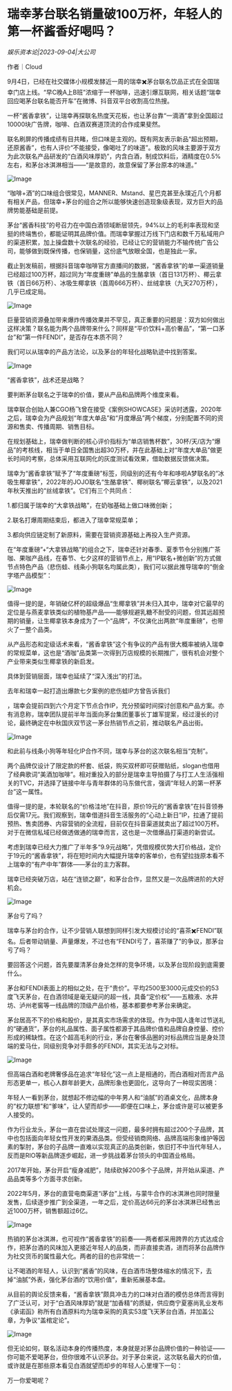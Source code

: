 # 瑞幸茅台联名销量破100万杯，年轻人的第一杯酱香好喝吗？

*娱乐资本论|2023-09-04|大公司*

作者｜Cloud

9月4日，已经在社交媒体小规模发酵近一周的瑞幸✖️茅台联名饮品正式在全国瑞幸门店上线。“早C晚A上B班”浓缩于一杯咖啡，迅速引爆互联网，相关话题“瑞幸回应喝茅台联名能否开车”在微博、抖音双平台收割高位热搜。

一杯“酱香拿铁”，让瑞幸再探联名热度天花板，也让茅台靠“一滴酒”拿到全国超过10000块广告牌，咖啡、白酒双赛道顶流的合作成果斐然。

联名刷屏的传播成绩有目共睹，但口味是主观的。既有网友表示新品“超出预期，还原酱香”，也有人评价“不能接受，像喝吐了的味道”。极致的风味主要源于双方为此次联名产品研发的“白酒风味厚奶”，内含白酒，制成饮料后，酒精度在0.5%左右，和茅台冰淇淋相当——“是故意的，故意保留了茅台原本的味道。”

![Image](https://mp.toutiao.com/mp/agw/article_material/open_image/get?code=ODIzZGIyNmEwNjg1N2VjNmY3ZDhjOTdhY2Y4YjcxYmEsMTY5MzgzNjUyODI3NA==)

“咖啡+酒”的口味组合很常见，MANNER、Mstand、星巴克甚至永璞近几个月都有相关产品，但瑞幸+茅台的组合之所以能够快速创造现象级表现，双方巨大的品牌势能基础是前提。

茅台“酱香科技”的号召力在中国白酒领域断层领先，94%以上的毛利率表现和坚挺的终端售价，都能证明其品牌价值。而瑞幸掌握过万线下门店和数千万私域用户的渠道积累，加上操盘数十次联名的经验，已经让它的营销能力不输传统广告公司，能够做到既保传播，也保销量，这份底气放眼全国，也是独此一家。

截止到发稿前，根据抖音瑞幸咖啡官方直播间的数据，“酱香拿铁”的单一渠道销量已经超过100万杯，超过同为“年度重磅”单品的生酪拿铁（首日131万杯）、椰云拿铁（首日66万杯）、冰吸生椰拿铁（首周666万杯）、丝绒拿铁（九天270万杯），几乎已成定局。

![Image](https://mp.toutiao.com/mp/agw/article_material/open_image/get?code=ZDc4MWM1ZTZlOGJiMzQzOWUzNzc0Nzg0NDdjNmUxYTYsMTY5MzgzNjUyODI3NA==)

巨量营销资源叠加带来爆炸传播效果并不罕见，真正重要的问题是：双方如何做出这样决策？联名能为两个品牌带来什么？同样是“平价饮料+高价奢品”，“第一口茅台”和“第一件FENDI”，是否存在本质不同？

我们可以从瑞幸的产品方法论，以及茅台的年轻化战略轨迹中找到答案。

![Image](https://mp.toutiao.com/mp/agw/article_material/open_image/get?code=YTU5MjA5M2JlMWJlODBhMzAxNzc2YTRhYzQ3NjJlM2UsMTY5MzgzNjUyODI3NA==)

“酱香拿铁”，战术还是战略？

要判断茅台联名之于瑞幸的价值，要从产品和品牌两个维度来看。

瑞幸联合创始人兼CGO杨飞曾在接受《案例SHOWCASE》采访时透露，2020年之后，瑞幸会为产品规划“年度大单品”和“月度爆品”两个梯度，分别配置不同的资源和售卖、传播周期、销售目标。

在规划基础上，瑞幸做判断的核心评价指标为“单店销售杯数”，30杯/天/店为“爆品”的考核线，相当于单日全国售出超30万杯，并在此基础上对“年度大单品”做更长时间的考察，总体采用互联网化的灰度测试看效果，借助数据反馈做决策。

瑞幸为“酱香拿铁”赋予了“年度重磅”标签，同级别的还有今年和哆啦A梦联名的“冰吸生椰拿铁”，2022年的JOJO联名“生酪拿铁”、椰树联名“椰云拿铁”，以及2021年秋天推出的“丝绒拿铁”。它们有三个共同点：

1.都归属于瑞幸的“大拿铁战略”，在奶咖基础上做口味微创新；

2.联名打爆周期结束后，都进入了瑞幸常规菜单；

3.都向供应链定制了新原料，需要在营销资源基础上再投入生产资源。

在“年度重磅”+“大拿铁战略”的组合之下，瑞幸还针对春季、夏季节令分别推广茶咖、果咖产品线，在春节、七夕这样的营销节点上，用“IP联名+微创新”的方式做节点特色产品（悲伤蛙、线条小狗联名均属此类），我们可以据此推导瑞幸的“倒金字塔产品模型”：

![Image](https://mp.toutiao.com/mp/agw/article_material/open_image/get?code=ZDUzZDRmMGFmMWExM2Y4NGEwMjk4N2M5ZDAxNmMxYmMsMTY5MzgzNjUyODI3NA==)

值得一提的是，年销破亿杯的超级爆品“生椰拿铁”并未归入其中，瑞幸对它最早的定位是与燕麦拿铁类似的植物基产品——能够规避乳糖不耐受的问题，但其远超预期的销量，让生椰拿铁本身成为了一个“品牌”，不仅演化出两款“年度重磅”，也带火了一整个品类。

从产品形态和定级话术来看，“酱香拿铁”这个有争议的产品有很大概率被纳入瑞幸的常规菜单，这也是“酒咖”品类第一次得到万店规模的长期推广，很有机会对整个产业带来类似生椰拿铁的新启发。

具体到营销层面，瑞幸也延续了“深入浅出”的打法。

去年和瑞幸一起打造出爆款七夕案例的悲伤蛙IP方曾告诉我们

，瑞幸会提前四到六个月定下节点合作IP，充分预留时间探讨创意和产品方案。亦有消息称，瑞幸团队提前半年当面向茅台集团董事长丁雄军提案，经过漫长的讨论，最终确定在中秋国庆双节这一茅台热销节点之前，推动联名产品出街。

![Image](https://mp.toutiao.com/mp/agw/article_material/open_image/get?code=ZTM3OTQyZjlmNDI2MzVmMmMzOWQxYTYwNzU2N2RkZWMsMTY5MzgzNjUyODI3NA==)

和此前与线条小狗等年轻化IP合作不同，瑞幸与茅台的这次联名相当“克制”。

两个品牌仅设计了限定款的杯套、纸袋，购买双杯即可获赠贴纸，slogan也借用了经典歌词“美酒加咖啡”。相对重投入的部分是瑞幸主导拍摄了与打工人生活强相关的TVC，并选择了链接中年与青年群体的马东做代言，强调“年轻人的第一杯茅台”这一属性。

值得一提的是，本轮联名的“价格洼地”在抖音，原价19元的“酱香拿铁”在抖音领券后仅需17元。我们观察到，瑞幸借道抖音生活服务的“心动上新日”IP，拉通了提前预热、售卖团券、内容营销的全流程，目前仅在抖音渠道就卖出了超过100万杯。对于在微信私域已经做透做通的瑞幸而言，这也是一次借爆品打渠道的新尝试。

考虑到瑞幸已经大力推广了半年多“9.9元战略”，凭借规模优势大打价格战，定价于19元的“酱香拿铁”，将在短时间内大幅提升瑞幸的客单价，也有望拉拢原本看不上瑞幸的“有产中年”群体——茅台的主力客群。

瑞幸已经突破万店，站在“连锁之巅”，和茅台合作，显然又是一次品牌进阶的大好机会。

![Image](https://mp.toutiao.com/mp/agw/article_material/open_image/get?code=MThmYTJkODVmNzg4ZjM0YWI5YThiNGExZjkxN2EyMTcsMTY5MzgzNjUyODI3NA==)

茅台亏了吗？

瑞幸与茅台的合作，让不少营销人联想到同样引发大规模讨论的“喜茶✖️FENDI”联名。后者带动销量、声量爆发，不过也有“FENDI亏了，喜茶赚了”的争议，那茅台亏了吗？

要回答这个问题，首先要厘清茅台身处怎样的竞争环境，以及茅台现阶段到底需要什么。

茅台和FENDI表面上的相似之处，在于“贵价”。平均2500至3000元成交价的53度飞天茅台，在白酒领域是毫无疑问的超一线，具备“定价权”——五粮液、水井坊、泸州老窖等一线品牌的顶级产品价格，基本都要参考茅台来确定。

茅台居高不下的价格和股价，是其真实市场需求的体现。作为中国人逢年过节送礼的“硬通货”，茅台的礼品属性、面子属性都源于其品牌价值和品牌自身控量、控价形成的稀缺性。在这个超高毛利的行业，茅台在奢侈品圈的对标品牌应当是身处顶端的爱马仕，同级别竞争对手颇多的FENDI，其实无法与之对标。

![Image](https://mp.toutiao.com/mp/agw/article_material/open_image/get?code=ODQ0Y2UxOTdiNzUwYzI0NjNiM2U1MDNmOGRmNGUzMjUsMTY5MzgzNjUyODI3NA==)

但高端白酒和老牌奢侈品在追求“年轻化”这一点上是相通的，而白酒相对而言产品形态更单一，核心人群年龄更大，品牌形象也更固化，这导向了一种现实困境：

年轻人一看到茅台，就想起不修边幅的中年男人和“油腻”的酒桌文化，品牌本身的“权力联想”和“爹味”，让人望而却步——即便在口味上，茅台或许是可以被更多人接受的。

作为行业龙头，茅台一直在尝试处理这一问题，最多时拥有超过200个子品牌，其中也包括面向年轻女性开发的果酒品类。但受经销商网络、品牌高端形象维护等因素的掣肘，茅台的子品牌一直难以实现真正的品类创新，依旧打不中当代年轻人，反而是RIO等新品牌逐步崛起，进一步挑战着茅台领头的中国酒业格局。

2017年开始，茅台开启“瘦身减肥”，陆续砍掉200多个子品牌，并开始从渠道、产品品类等多个方面寻求创新。

2022年5月，茅台的直营电商渠道“i茅台”上线，与蒙牛合作的冰淇淋也同时限量发售，后续逐步推广到全渠道，一年之后，定价高达66元的茅台冰淇淋已经售出近1000万杯，销售额超过6亿。

![Image](https://mp.toutiao.com/mp/agw/article_material/open_image/get?code=ZTcyMGJiNjNhNzEwYjNmNjNkMjgwMzg5OWRkZjI5MWQsMTY5MzgzNjUyODI3NQ==)

热销的茅台冰淇淋，也可视作“酱香拿铁”的前奏——两者都采用跨界的方式达成合作，把茅台酒的风味加入更接近年轻人的品类，而非直接卖酒，进而将茅台品牌作为社交货币的属性最大化。两者的目的也非常统一：

让不喝酒的年轻人，认识到“酱香”的风味，在白酒市场整体缩水的情况下，去掉“油腻”外表，强化茅台酒的“饮用价值”，重新拓展基本盘。

从目前的舆论反馈来看，“酱香拿铁”颇具冲击力的口味对白酒的模仿总体而言得到了广泛认可，对于“白酒风味厚奶”就是“加香精”的质疑，供应商宁夏塞尚乳业发布《承诺函》称所有白酒原料均为瑞幸采购的真实53度飞天茅台白酒，并加盖公章，为争议“盖棺定论”。

![Image](https://mp.toutiao.com/mp/agw/article_material/open_image/get?code=NzMyYzQ4ZDhlODgwMjM3NWJlZTcwYjdkZDQyZmJiOTEsMTY5MzgzNjUyODI3NQ==)

但无论如何，联名活动本身的传播热度，本身就是对茅台品牌价值的一种验证——你可能不爱喝茅台，但你很难不认识茅台。对于茅台来说，这次联名最大的价值，或许就是在那些原本看见白酒就望而却步的年轻人心里埋下一句：

万一你爱喝呢？

